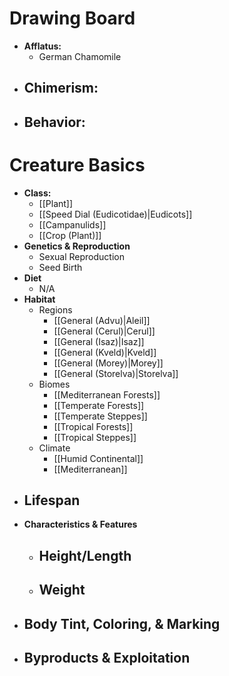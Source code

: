 # Drawing Board
- **Afflatus:**
	- German Chamomile
- **Chimerism:**
	- 
- **Behavior:**
	- 
# Creature Basics
- **Class:**
	- [[Plant]]
	- [[Speed Dial (Eudicotidae)|Eudicots]]
	- [[Campanulids]]
	- [[Crop (Plant)]]
- **Genetics & Reproduction**
	- Sexual Reproduction
	- Seed Birth
- **Diet**
	- N/A
- **Habitat**
	- Regions
		- [[General (Advu)|Aleil]]
		- [[General (Cerul)|Cerul]]
		- [[General (Isaz)|Isaz]]
		- [[General (Kveld)|Kveld]]
		- [[General (Morey)|Morey]]
		- [[General (Storelva)|Storelva]]
	- Biomes
		- [[Mediterranean Forests]]
		- [[Temperate Forests]]
		- [[Temperate Steppes]]
		- [[Tropical Forests]]
		- [[Tropical Steppes]]
	- Climate
		- [[Humid Continental]]
		- [[Mediterranean]]
- **Lifespan**
	- 
- **Characteristics & Features**
	- Height/Length
		- 
	- Weight
		- 
- **Body Tint, Coloring, & Marking**
	- 
- **Byproducts & Exploitation**
	- 